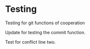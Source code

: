 # Testing
Testing for git functions of cooperation

Update for testing the commit function.

Test for conflict line two.
